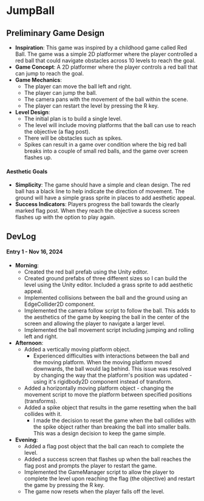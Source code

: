 # JumpBall
## Preliminary Game Design
- **Inspiration**: This game was inspired by a childhood game called Red Ball. The game was a simple 2D platformer where the player controlled a red ball that could navigate obstacles across 10 levels to reach the goal.
- **Game Concept**: A 2D platformer where the player controls a red ball that can jump to reach the goal.
- **Game Mechanics**:
    - The player can move the ball left and right.
    - The player can jump the ball.
    - The camera pans with the movement of the ball within the scene.
    - The player can restart the level by pressing the R key.
- **Level Design**:
    - The initial plan is to build a single level.
    - The level will include moving platforms that the ball can use to reach the objective (a flag post).
    - There will be obstacles such as spikes.
    - Spikes can result in a game over condition where the big red ball breaks into a couple of small red balls, and the game over screen flashes up.
#### Aesthetic Goals
- **Simplicity**: The game should have a simple and clean design. The red ball has a black line to help indicate the direction of movement. The ground will have a simple grass sprite in places to add aesthetic appeal.
- **Success Indicators**: Players progress the ball towards the clearly marked flag post. When they reach the objective a sucess screen flashes up with the option to play again.

## DevLog
#### Entry 1 - Nov 16, 2024
- **Morning**:
    - Created the red ball prefab using the Unity editor.
    - Created ground prefabs of three different sizes so I can build the level using the Unity editor. Included a grass sprite to add aesthetic appeal.
    - Implemented collisions between the ball and the ground using an EdgeCollider2D component.
    - Implemented the camera follow script to follow the ball. This adds to the aesthetics of the game by keeping the ball in the center of the screen and allowing the player to navigate a larger level.
    - Implemented the ball movement script including jumping and rolling left and right.
- **Afternoon**:
    - Added a vertically moving platform object.
        - Experienced difficulties with interactions between the ball and the moving platform. When the moving platform moved downwards, the ball would lag behind. This issue was resolved by changing the way that the platform's position was updated - using it's rigidbody2D component instead of transform.
    - Added a horizontally moving platform object - changing the movement script to move the platform between specified positions (transforms).
    - Added a spike object that results in the game resetting when the ball collides with it.
        - I made the decision to reset the game when the ball collides with the spike object rather than breaking the ball into smaller balls. This was a design decision to keep the game simple.
- **Evening**:
    - Added a flag post object that the ball can reach to complete the level.
    - Added a success screen that flashes up when the ball reaches the flag post and prompts the player to restart the game.
    - Implemented the GameManager script to allow the player to complete the level upon reaching the flag (the objective) and restart the game by pressing the R key.
    - The game now resets when the player falls off the level.

    